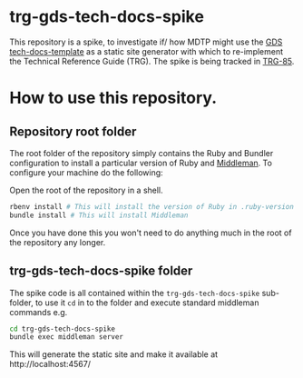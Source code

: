 # trg-gds-tech-docs-spike

This repository is a spike, to investigate if/ how MDTP might use the [GDS tech-docs-template](https://tdt-documentation.london.cloudapps.digital/) as a static site generator with which to re-implement the Technical Reference Guide (TRG). The spike is being tracked in [TRG-85](https://jira.tools.tax.service.gov.uk/browse/TRG-85).

# How to use this repository.

## Repository root folder

The root folder of the repository simply contains the Ruby and Bundler configuration to install a particular version of Ruby and [Middleman](https://middlemanapp.com/). To configure your machine do the following:

Open the root of the repository in a shell.

```bash
rbenv install # This will install the version of Ruby in .ruby-version
bundle install # This will install Middleman
```

Once you have done this you won't need to do anything much in the root of the repository any longer.

## trg-gds-tech-docs-spike folder

The spike code is all contained within the `trg-gds-tech-docs-spike` sub-folder, to use it `cd` in to the folder and execute standard middleman commands e.g.

```bash
cd trg-gds-tech-docs-spike
bundle exec middleman server
```

This will generate the static site and make it available at http://localhost:4567/